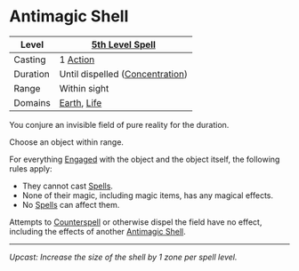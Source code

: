 # Antimagic Shell

| Level    | [5th Level Spell](5th%20Level%20Spells.md)                                     |
| -------- | ------------------------------------------------------------------------------ |
| Casting  | 1 [Action](../../../../Game%20Procedures/Core%20Procedures/Action.md)          |
| Duration | Until dispelled ([Concentration](../../Concentration.md))                      |
| Range    | Within sight                                                                   |
| Domains  | [Earth](../../Spell%20Domains/Earth.md), [Life](../../Spell%20Domains/Life.md) |

You conjure an invisible field of pure reality for the duration.

Choose an object within range.

For everything [Engaged](../../../../Game%20Procedures/Conditions/Engaged.md) with the object and the object itself, the following rules apply:

- They cannot cast [Spells](../../../Spells.md).
- None of their magic, including magic items, has any magical effects.
- No [Spells](../../../Spells.md) can affect them.

Attempts to [Counterspell](../Level%203/Counterspell.md) or otherwise dispel the field have no effect, including the effects of another [Antimagic Shell](Antimagic%20Shell.md).

---
*Upcast: Increase the size of the shell by 1 zone per spell level.*
